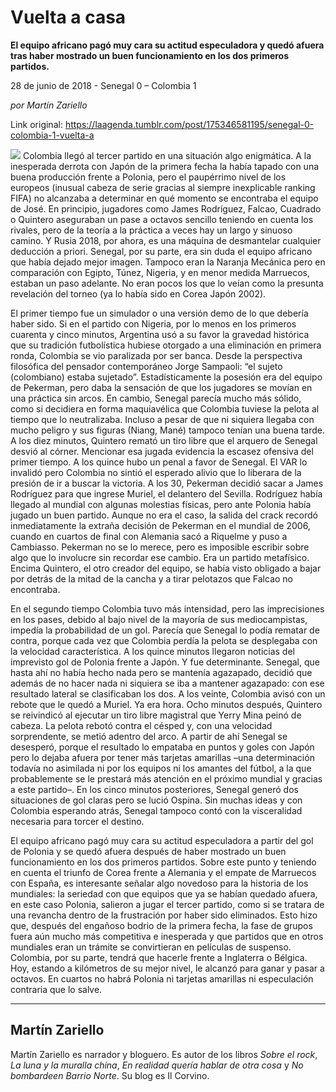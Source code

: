 # Vuelta a casa

**El equipo africano pagó muy cara su actitud especuladora y quedó afuera tras haber mostrado un buen funcionamiento en los dos primeros partidos.**

28 de junio de 2018 - Senegal 0 – Colombia 1

_por Martín Zariello_

Link original: https://laagenda.tumblr.com/post/175346581195/senegal-0-colombia-1-vuelta-a

![](https://64.media.tumblr.com/7db9732a3771ef80fdf54019ff6991de/tumblr_inline_pb1szsuUUv1t6q87u_500.jpg)
Colombia llegó al tercer partido en una situación algo enigmática. A la inesperada derrota con Japón de la primera fecha la había tapado con una buena producción frente a Polonia, pero el paupérrimo nivel de los europeos (inusual cabeza de serie gracias al siempre inexplicable ranking FIFA) no alcanzaba a determinar en qué momento se encontraba el equipo de José. En principio, jugadores como James Rodríguez, Falcao, Cuadrado o Quintero aseguraban un pase a octavos sencillo teniendo en cuenta los rivales, pero de la teoría a la práctica a veces hay un largo y sinuoso camino. Y Rusia 2018, por ahora, es una máquina de desmantelar cualquier deducción a priori. Senegal, por su parte, era sin duda el equipo africano que había dejado mejor imagen. Tampoco eran la Naranja Mecánica pero en comparación con Egipto, Túnez, Nigeria, y en menor medida Marruecos, estaban un paso adelante. No eran pocos los que lo veían como la presunta revelación del torneo (ya lo había sido en Corea Japón 2002). 

El primer tiempo fue un simulador o una versión demo de lo que debería haber sido. Si en el partido con Nigeria, por lo menos en los primeros cuarenta y cinco minutos, Argentina usó a su favor la gravedad histórica que su tradición futbolística hubiese otorgado a una eliminación en primera ronda, Colombia se vio paralizada por ser banca. Desde la perspectiva filosófica del pensador contemporáneo Jorge Sampaoli: “el sujeto (colombiano) estaba sujetado”. Estadísticamente la posesión era del equipo de Pekerman, pero daba la sensación de que los jugadores se movían en una práctica sin arcos. En cambio, Senegal parecía mucho más sólido, como si decidiera en forma maquiavélica que Colombia tuviese la pelota al tiempo que lo neutralizaba. Incluso a pesar de que ni siquiera llegaba con mucho peligro y sus figuras (Niang, Mané) tampoco tenían una buena tarde. A los diez minutos, Quintero remató un tiro libre que el arquero de Senegal desvió al córner. Mencionar esa jugada evidencia la escasez ofensiva del primer tiempo. A los quince hubo un penal a favor de Senegal. El VAR lo invalidó pero Colombia no sintió el esperado alivio que lo liberara de la presión de ir a buscar la victoria. A los 30, Pekerman decidió sacar a James Rodríguez para que ingrese Muriel, el delantero del Sevilla. Rodríguez había llegado al mundial con algunas molestias físicas, pero ante Polonia había jugado un buen partido. Aunque no era el caso, la salida del crack recordó inmediatamente la extraña decisión de Pekerman en el mundial de 2006, cuando en cuartos de final con Alemania sacó a Riquelme y puso a Cambiasso. Pekerman no se lo merece, pero es imposible escribir sobre algo que lo involucre sin recordar ese cambio. Era un partido metafísico. Encima Quintero, el otro creador del equipo, se había visto obligado a bajar por detrás de la mitad de la cancha y a tirar pelotazos que Falcao no encontraba. 

En el segundo tiempo Colombia tuvo más intensidad, pero las imprecisiones en los pases, debido al bajo nivel de la mayoría de sus mediocampistas, impedía la probabilidad de un gol. Parecía que Senegal lo podía rematar de contra, porque cada vez que Colombia perdía la pelota se desplegaba con la velocidad característica. A los quince minutos llegaron noticias del imprevisto gol de Polonia frente a Japón. Y fue determinante. Senegal, que hasta ahí no había hecho nada pero se mantenía agazapado, decidió que además de no hacer nada ni siquiera se iba a mantener agazapado: con ese resultado lateral se clasificaban los dos. A los veinte, Colombia avisó con un rebote que le quedó a Muriel. Ya era hora. Ocho minutos después, Quintero se reivindicó al ejecutar un tiro libre magistral que Yerry Mina peinó de cabeza. La pelota rebotó contra el césped y, con una velocidad sorprendente, se metió adentro del arco. A partir de ahí Senegal se desesperó, porque el resultado lo empataba en puntos y goles con Japón pero lo dejaba afuera por tener más tarjetas amarillas –una determinación todavía no asimilada ni por los equipos ni los amantes del fútbol, a la que probablemente se le prestará más atención en el próximo mundial y gracias a este partido–. En los cinco minutos posteriores, Senegal generó dos situaciones de gol claras pero se lució Ospina. Sin muchas ideas y con Colombia esperando atrás, Senegal tampoco contó con la visceralidad necesaria para torcer el destino. 

El equipo africano pagó muy cara su actitud especuladora a partir del gol de Polonia y se quedó afuera después de haber mostrado un buen funcionamiento en los dos primeros partidos. Sobre este punto y teniendo en cuenta el triunfo de Corea frente a Alemania y el empate de Marruecos con España, es interesante señalar algo novedoso para la historia de los mundiales: la seriedad con que equipos que ya se habían quedado afuera, en este caso Polonia, salieron a jugar el tercer partido, como si se tratara de una revancha dentro de la frustración por haber sido eliminados. Esto hizo que, después del engañoso bodrio de la primera fecha, la fase de grupos fuera aún mucho más competitiva e inesperada y que partidos que en otros mundiales eran un trámite se convirtieran en películas de suspenso. Colombia, por su parte, tendrá que hacerle frente a Inglaterra o Bélgica. Hoy, estando a kilómetros de su mejor nivel, le alcanzó para ganar y pasar a octavos. En cuartos no habrá Polonia ni tarjetas amarillas ni especulación contraria que lo salve. 

  




---

Martín Zariello
---------------

 Martín Zariello es narrador y bloguero. Es autor de los libros *Sobre el rock*, *La luna y la muralla china*, *En realidad quería hablar de otra cosa* y *No bombardeen Barrio Norte*. Su blog es Il Corvino.

